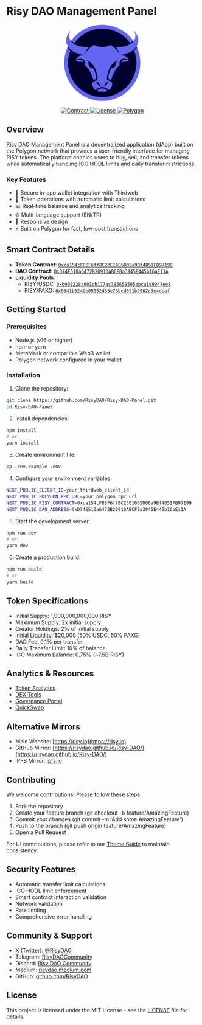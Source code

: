 # Risy DAO Management Panel

<p align="center">
  <img src="https://raw.githubusercontent.com/RisyDAO/Risy-DAO/d01d4ab900d51a305e8de96ca937e0a5674f0c29/img/logo.png" alt="Risy DAO Logo" width="200"/>
</p>

<p align="center">
  <a href="https://polygonscan.com/token/0xca154cF88F6ffBC23E16B5D08a9Bf4851FB97199">
    <img src="https://img.shields.io/badge/Contract-Verified-brightgreen" alt="Contract">
  </a>
  <a href="https://github.com/RisyDAO/Risy-DAO-Panel/blob/main/LICENSE">
    <img src="https://img.shields.io/github/license/RisyDAO/Risy-DAO-Panel" alt="License">
  </a>
  <a href="https://polygon.technology/">
    <img src="https://img.shields.io/badge/Network-Polygon-8247e5" alt="Polygon">
  </a>
</p>

## Overview

Risy DAO Management Panel is a decentralized application (dApp) built on the Polygon network that provides a user-friendly interface for managing RISY tokens. The platform enables users to buy, sell, and transfer tokens while automatically handling ICO HODL limits and daily transfer restrictions.

### Key Features

- 🔐 Secure in-app wallet integration with Thirdweb
- 💱 Token operations with automatic limit calculations
- 📊 Real-time balance and analytics tracking
- 🌐 Multi-language support (EN/TR)
- 📱 Responsive design
- ⚡ Built on Polygon for fast, low-cost transactions

## Smart Contract Details

- **Token Contract**: [`0xca154cF88F6ffBC23E16B5D08a9Bf4851FB97199`](https://polygonscan.com/token/0xca154cF88F6ffBC23E16B5D08a9Bf4851FB97199)
- **DAO Contract**: [`0xD74E510a6472B20910ABCF8a3945E445b16aE11A`](https://polygonscan.com/address/0xD74E510a6472B20910ABCF8a3945E445b16aE11A)
- **Liquidity Pools**:
  - RISY/USDC: [`0xb908228a001cb177ac785659505ebca1d9947ee8`](https://www.geckoterminal.com/polygon_pos/pools/0xb908228a001cb177ac785659505ebca1d9947ee8)
  - RISY/PAXG: [`0x8341b5240e05552d85e78bcd691b2982c3e4deaf`](https://www.geckoterminal.com/polygon_pos/pools/0x8341b5240e05552d85e78bcd691b2982c3e4deaf)

## Getting Started

### Prerequisites

- Node.js (v16 or higher)
- npm or yarn
- MetaMask or compatible Web3 wallet
- Polygon network configured in your wallet

### Installation

1. Clone the repository:
```bash
git clone https://github.com/RisyDAO/Risy-DAO-Panel.git
cd Risy-DAO-Panel
```

2. Install dependencies:
```bash
npm install
# or
yarn install
```

3. Create environment file:
```bash
cp .env.example .env
```

4. Configure your environment variables:
```bash
NEXT_PUBLIC_CLIENT_ID=your_thirdweb_client_id
NEXT_PUBLIC_POLYGON_RPC_URL=your_polygon_rpc_url
NEXT_PUBLIC_RISY_CONTRACT=0xca154cF88F6ffBC23E16B5D08a9Bf4851FB97199
NEXT_PUBLIC_DAO_ADDRESS=0xD74E510a6472B20910ABCF8a3945E445b16aE11A
```

5. Start the development server:
```bash
npm run dev
# or
yarn dev
```

6. Create a production build:
```bash
npm run build
# or
yarn build
```

## Token Specifications

- Initial Supply: 1,000,000,000,000 RISY
- Maximum Supply: 2x initial supply
- Creator Holdings: 2% of initial supply
- Initial Liquidity: $20,000 (50% USDC, 50% PAXG)
- DAO Fee: 0.1% per transfer
- Daily Transfer Limit: 10% of balance
- ICO Maximum Balance: 0.75% (~7.5B RISY)

## Analytics & Resources

- [Token Analytics](https://dune.com/risydao/risydaoanalytics)
- [DEX Tools](https://www.dextools.io/app/tr/polygon/pair-explorer/0xb908228a001cb177ac785659505ebca1d9947ee8)
- [Governance Portal](https://www.tally.xyz/gov/risydao)
- [QuickSwap](https://quickswap.exchange/#/swap?currency0=ETH&swapIndex=1&currency1=0xca154cF88F6ffBC23E16B5D08a9Bf4851FB97199)

## Alternative Mirrors

- Main Website: [https://risy.io](https://risy.io)
- GitHub Mirror: [https://risydao.github.io/Risy-DAO/](https://risydao.github.io/Risy-DAO/)
- IPFS Mirror: [ipfs.io](https://ipfs.io/ipfs/bafybeibhq6qwgakj4lmcvgrknedys4w2beheru33byj2sat3x7il24k2ge)

## Contributing

We welcome contributions! Please follow these steps:

1. Fork the repository
2. Create your feature branch (git checkout -b feature/AmazingFeature)
3. Commit your changes (git commit -m 'Add some AmazingFeature')
4. Push to the branch (git push origin feature/AmazingFeature)
5. Open a Pull Request

For UI contributions, please refer to our [Theme Guide](./Risy%20DAO%20Theme%20Guide.md) to maintain consistency.

## Security Features

- Automatic transfer limit calculations
- ICO HODL limit enforcement
- Smart contract interaction validation
- Network validation
- Rate limiting
- Comprehensive error handling

## Community & Support

- X (Twitter): [@RisyDAO](https://x.com/RisyDAO)
- Telegram: [RisyDAOCommunity](https://t.me/RisyDAOCommunity)
- Discord: [Risy DAO Community](https://discord.gg/zuSBq2XBjc)
- Medium: [risydao.medium.com](https://risydao.medium.com)
- GitHub: [github.com/RisyDAO](https://github.com/RisyDAO)

## License

This project is licensed under the MIT License - see the [LICENSE](LICENSE) file for details.